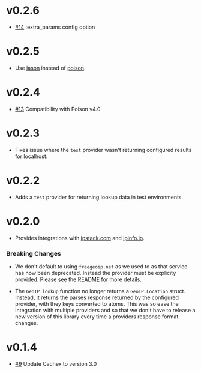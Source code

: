 # v0.2.6

- [#14](https://github.com/navinpeiris/geoip/pull/14) :extra_params config option

# v0.2.5

- Use [jason](https://github.com/michalmuskala/jason) instead of [poison](https://github.com/devinus/poison).

# v0.2.4

- [#13](https://github.com/navinpeiris/geoip/pull/13) Compatibility with Poison v4.0

# v0.2.3

- Fixes issue where the `test` provider wasn't returning configured results for localhost.

# v0.2.2

- Adds a `test` provider for returning lookup data in test environments.

# v0.2.0

- Provides integrations with [ipstack.com](http://ipstack.com) and [ipinfo.io](http://ipinfo.io).

### Breaking Changes

- We don't default to using `freegeoip.net` as we used to as that service has now been deprecated. Instead the provider must be explicity provided. Please see the [README](https://github.com/navinpeiris/geoip/blob/master/README.md) for more details.

- The `GeoIP.lookup` function no longer returns a `GeoIP.Location` struct. Instead, it returns the parses response returned by the configured provider, with they keys converted to atoms. This was so ease the integration with multiple providers and so that we don't have to release a new version of this library every time a providers response format changes.

# v0.1.4

- [#9](https://github.com/navinpeiris/geoip/pull/9) Update Cachex to version 3.0
